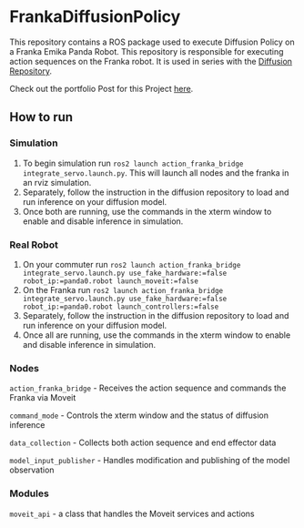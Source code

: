 # FrankaDiffusionPolicy
This repository contains a ROS package used to execute Diffusion Policy on a Franka Emika Panda Robot. This repository is responsible for executing action sequences on the Franka robot. It is used in series with the [Diffusion Repository](https://github.com/courtSmith77/diffusion_policy).

Check out the portfolio Post for this Project [here](https://courtsmith77.github.io/projects/07-diffusionpolicy).

## How to run
### Simulation
1. To begin simulation run `ros2 launch action_franka_bridge integrate_servo.launch.py`. This will launch all nodes and the franka in an rviz simulation.
2. Separately, follow the instruction in the diffusion repository to load and run inference on your diffusion model.
3. Once both are running, use the commands in the xterm window to enable and disable inference in simulation.

### Real Robot
1. On your commuter run `ros2 launch action_franka_bridge integrate_servo.launch.py use_fake_hardware:=false robot_ip:=panda0.robot launch_moveit:=false`
2. On the Franka run `ros2 launch action_franka_bridge integrate_servo.launch.py use_fake_hardware:=false robot_ip:=panda0.robot launch_controllers:=false`
3. Separately, follow the instruction in the diffusion repository to load and run inference on your diffusion model.
4. Once all are running, use the commands in the xterm window to enable and disable inference in simulation.


### Nodes

`action_franka_bridge` - Receives the action sequence and commands the Franka via Moveit

`command_mode` - Controls the xterm window and the status of diffusion inference

`data_collection` - Collects both action sequence and end effector data

`model_input_publisher` - Handles modification and publishing of the model observation


### Modules

`moveit_api` - a class that handles the Moveit services and actions